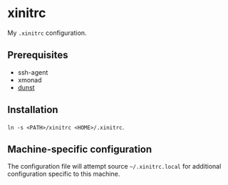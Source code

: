 xinitrc
======

My `.xinitrc` configuration.

## Prerequisites

* ssh-agent
* xmonad
* [dunst](http://knopwob.org/dunst/index.html)

## Installation

`ln -s <PATH>/xinitrc <HOME>/.xinitrc`.

## Machine-specific configuration

The configuration file will attempt source `~/.xinitrc.local` for additional configuration specific
to this machine.
